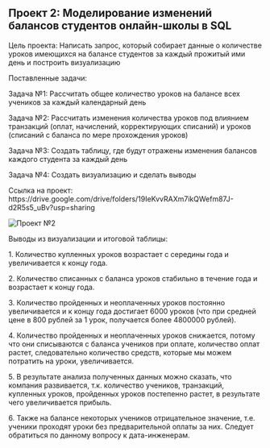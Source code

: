 ## Проект 2: Моделирование изменений балансов студентов онлайн-школы в SQL
<p> Цель проекта: Написать запрос, который собирает данные о количестве уроков имеющихся на балансе студентов за каждый прожитый ими день и построить визуализацию <p>
<p> Поставленные задачи: <p>
<p> Задача №1: Рассчитать общее количество уроков на балансе всех учеников за каждый календарный день <p>
<p> Задача №2: Рассчитать изменения количества уроков под влиянием транзакций (оплат, начислений, корректирующих списаний) и уроков (списаний с баланса по мере прохождения уроков)
<p> Задача №3: Создать таблицу, где будут отражены изменения балансов каждого студента за каждый день <p>
<p> Задача №4: Создать визуализацию и сделать выводы <p>

<p> Ссылка на проект: https://drive.google.com/drive/folders/19IeKvvRAXm7ikQWefm87J-d2R5s5_uBv?usp=sharing <p>

![Проект №2](https://github.com/ViktoriyaOrlova/Portfolio/assets/133434718/47df5c68-d572-4026-8568-82b2cda63027)
<br>
<p> Выводы из визуализации и итоговой таблицы: <p>
<p> 1. Количество купленных уроков возрастает с середины года и увеличивается к концу года. <p>
<p> 2. Количество списанных с баланса уроков стабильно в течение года и возрастает к концу года. <p>
<p> 3. Количество пройденных и неоплаченных уроков постоянно увеличивается и к концу года достигает 6000 уроков (что при средней цене в 800 рублей за 1 урок, получается более 4800000 рублей). <p>
<p> 4. Количество пройденных и неоплаченных уроков снижается, потому что они списываются с баланса учеников при оплате, количество оплат растет, следовательно количество средств, которые мы можем потратить на уроки, увеличивается. <p>
<p> 5. В результате анализа полученных данных можно сказать, что компания развивается, т.к. количество учеников, транзакций, купленных уроков, пройденных уроков постепенно растет, в результате чего увеличивается прибыль. <p>
<p> 6. Также на балансе некоторых учеников отрицательное значение, т.е. ученики проходят уроки без предварительной оплаты за них. Следует обратиться по данному вопросу к дата-инженерам. <p> 
